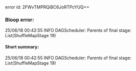 error id: 2FWvTMPRQiBC6JoRTPcYUQ==
### Bloop error:

25/06/18 00:42:55 INFO DAGScheduler: Parents of final stage: List(ShuffleMapStage 19)
#### Short summary: 

25/06/18 00:42:55 INFO DAGScheduler: Parents of final stage: List(ShuffleMapStage 19)